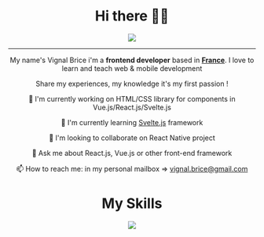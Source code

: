 <div style="text-align:center;margin:auto;">
  <h1 style="text-align:center;">Hi there 👋😄</h1>
  <img src='https://media.giphy.com/media/cNfIqjpCY1zqfaLmd8/giphy.gif' />
  <hr/>
  <p>My name's Vignal Brice i'm a <b>frontend developer</b> based in <b><u>France</u></b>. I love to learn and teach web & mobile development</p>
  <p>Share my experiences, my knowledge it's my first passion !</p>
  
   <p>🔭 I'm currently working on HTML/CSS library for components in Vue.js/React.js/Svelte.js</p>
   <p>🌱 I'm currently learning <a href="https://svelte.dev/">Svelte.js</a> framework</p>
   <p>👯 I'm looking to collaborate on React Native project</p>
   <p>💬 Ask me about React.js, Vue.js or other front-end framework</p>
   <p>📫 How to reach me: in my personal mailbox => <a href="mailto:vignal.brice@gmail.com">vignal.brice@gmail.com</a></p>
   
   <h1>My Skills</h1>
   <img src='https://tutorialzine.com/media/2016/12/frontend.jpg' />
 </div>
<!--
**vignalbrice/vignalbrice** is a ✨ _special_ ✨ repository because its `README.md` (this file) appears on your GitHub profile.

Here are some ideas to get you started:

- 🔭 I’m currently working on ...
- 🌱 I’m currently learning ...
- 👯 I’m looking to collaborate on ...
- 🤔 I’m looking for help with ...
- 💬 Ask me about ...
- 📫 How to reach me: ...
- 😄 Pronouns: ...
- ⚡ Fun fact: ...
-->
